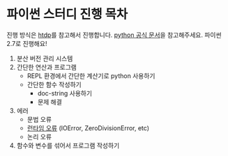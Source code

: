 # 파이썬 스터디 진행 목차

진행 방식은 [htdp][htdp]를 참고해서 진행합니다. [python 공식 문서][doc-python]을 참고해주세요. 파이썬 2.7로 진행해요!


 1. 분산 버전 관리 시스템
 2. 간단한 연산과 프로그램
    * REPL 환경에서 간단한 계산기로 python 사용하기
    * 간단한 함수 작성하기
      - doc-string 사용하기
      - 문제 해결
 3. 에러
    * 문법 오류
    * [런타임 오류][error] (IOError, ZeroDivisionError, etc)
    * 논리 오류
 4. 함수와 변수를 섞어서 프로그램 작성하기
 
   
   
 [htdp]: http://htdp.org
 [error]: http://docs.python.org/2/library/exceptions.html
 [doc-python]: http://docs.python.org/2.7/
